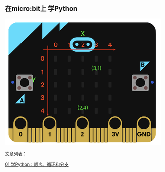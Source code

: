 ## 在micro:bit上 学Python
![micro:bit](https://github.com/Cat-31/microbit/blob/master/python/microbit.png)

文章列表：

[01 学Python：顺序、循环和分支](https://mp.weixin.qq.com/s?__biz=MzIzNTE1MjM3Mw==&tempkey=MTA1Ml9SS0t0Uk1pbk92dG1UWGJ0Q0c4cXV0bS16MEVJVkdDT2J6Q0xFVjNwZ3FoUFBNdl9JRFZNMXo1emhrQTZ3SmZkalJyS2J6N25QSUFpS2prXzNMZWxLV1dyN3lLakI3TnBHM3JaeVp1emduQkg1QzVuc1lWZnRabU1BVm1YOEx6SHFTdEtITDlkWmc3cEJEYUloSnVNa1B3aUNCRy1QWk5URTc2aFN3fn4%3D&chksm=68ea32e65f9dbbf0d9dd1ae8fe6ff039bf3c572713a5db57d0ce7409489682871887955be371#rd)